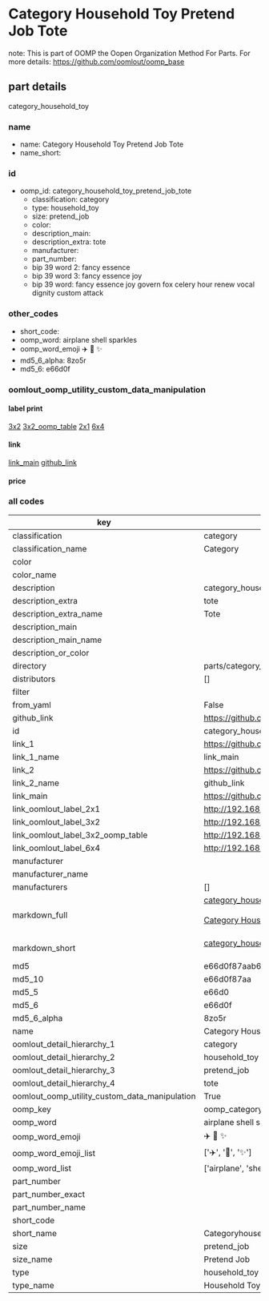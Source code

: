 # Category Household Toy Pretend Job Tote  

note: This is part of OOMP the Oopen Organization Method For Parts. For more details: https://github.com/oomlout/oomp_base

##  part details



category_household_toy

### name
* name: Category Household Toy Pretend Job Tote
* name_short: 
### id
* oomp_id: category_household_toy_pretend_job_tote
  * classification: category
  * type: household_toy
  * size: pretend_job
  * color: 
  * description_main: 
  * description_extra: tote
  * manufacturer: 
  * part_number: 
  * bip 39 word 2: fancy essence
  * bip 39 word 3: fancy essence joy
  * bip 39 word: fancy essence joy govern fox celery hour renew vocal dignity custom attack

### other_codes
* short_code: 
* oomp_word: airplane shell sparkles
* oomp_word_emoji :airplane: :shell: :sparkles:
* md5_6_alpha: 8zo5r
* md5_6: e66d0f






### oomlout_oomp_utility_custom_data_manipulation
#### label print
[3x2](http://192.168.1.245:1112/?label=oomp%208zo5r)
[3x2_oomp_table](http://192.168.1.107:1112/?label=oomp%208zo5r)
[2x1](http://192.168.1.242:1112/?label=oomp%208zo5r)
[6x4](http://192.168.1.55:1112/?label=oomp%208zo5r)    

#### link

[link_main](https://github.com/oomlout/oomlout_oomp_current_version_messy/tree/main/parts/category_household_toy_pretend_job_tote) [github_link](https://github.com/oomlout/oomlout_oomp_part_src/tree/main/parts/category_household_toy_pretend_job_tote)                             

#### price







### all codes 
| key | value |  
| --- | --- |  
| classification | category |  
| classification_name | Category |  
| color |  |  
| color_name |  |  
| description | category_household_toy |  
| description_extra | tote |  
| description_extra_name | Tote |  
| description_main |  |  
| description_main_name |  |  
| description_or_color |   |  
| directory | parts/category_household_toy_pretend_job_tote |  
| distributors | [] |  
| filter |  |  
| from_yaml | False |  
| github_link | https://github.com/oomlout/oomlout_oomp_part_src/tree/main/parts/category_household_toy_pretend_job_tote |  
| id | category_household_toy_pretend_job_tote |  
| link_1 | https://github.com/oomlout/oomlout_oomp_current_version_messy/tree/main/parts/category_household_toy_pretend_job_tote |  
| link_1_name | link_main |  
| link_2 | https://github.com/oomlout/oomlout_oomp_part_src/tree/main/parts/category_household_toy_pretend_job_tote |  
| link_2_name | github_link |  
| link_main | https://github.com/oomlout/oomlout_oomp_current_version_messy/tree/main/parts/category_household_toy_pretend_job_tote |  
| link_oomlout_label_2x1 | http://192.168.1.242:1112/?label=oomp%208zo5r |  
| link_oomlout_label_3x2 | http://192.168.1.245:1112/?label=oomp%208zo5r |  
| link_oomlout_label_3x2_oomp_table | http://192.168.1.107:1112/?label=oomp%208zo5r |  
| link_oomlout_label_6x4 | http://192.168.1.55:1112/?label=oomp%208zo5r |  
| manufacturer |  |  
| manufacturer_name |  |  
| manufacturers | [] |  
| markdown_full | [category_household_toy_pretend_job_tote](https://github.com/oomlout/oomlout_oomp_current_version_messy/tree/main/parts/category_household_toy_pretend_job_tote)<br>[](https://github.com/oomlout/oomlout_oomp_current_version_messy/tree/main/parts/category_household_toy_pretend_job_tote)<br>[Category Household Toy Pretend Job Tote](https://github.com/oomlout/oomlout_oomp_current_version_messy/tree/main/parts/category_household_toy_pretend_job_tote)<br><br> |  
| markdown_short | [category_household_toy_pretend_job_tote](https://github.com/oomlout/oomlout_oomp_current_version_messy/tree/main/parts/category_household_toy_pretend_job_tote)<br><br> |  
| md5 | e66d0f87aab62dc8942e2650f1135297 |  
| md5_10 | e66d0f87aa |  
| md5_5 | e66d0 |  
| md5_6 | e66d0f |  
| md5_6_alpha | 8zo5r |  
| name | Category Household Toy Pretend Job Tote |  
| oomlout_detail_hierarchy_1 | category |  
| oomlout_detail_hierarchy_2 | household_toy |  
| oomlout_detail_hierarchy_3 | pretend_job |  
| oomlout_detail_hierarchy_4 | tote |  
| oomlout_oomp_utility_custom_data_manipulation | True |  
| oomp_key | oomp_category_household_toy_pretend_job_tote |  
| oomp_word | airplane shell sparkles |  
| oomp_word_emoji | :airplane: :shell: :sparkles: |  
| oomp_word_emoji_list | [':airplane:', ':shell:', ':sparkles:'] |  
| oomp_word_list | ['airplane', 'shell', 'sparkles'] |  
| part_number |  |  
| part_number_exact |  |  
| part_number_name |  |  
| short_code |  |  
| short_name | Categoryhouseholdtoy |  
| size | pretend_job |  
| size_name | Pretend Job |  
| type | household_toy |  
| type_name | Household Toy |  
